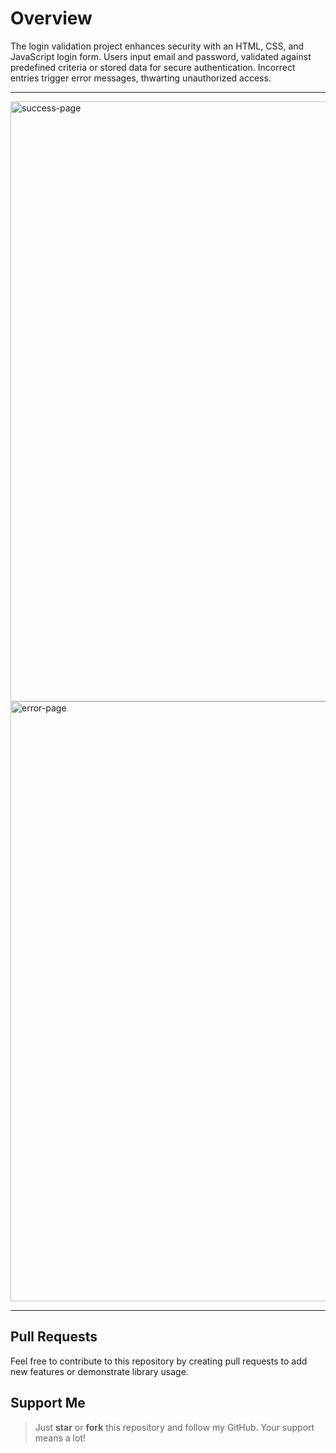 # Overview
The login validation project enhances security with an HTML, CSS, and JavaScript login form. Users input email and password, validated against predefined criteria or stored data for secure authentication. Incorrect entries trigger error messages, thwarting unauthorized access.

---
<img width="960" alt="success-page" src="https://github.com/raflizocky/login-validation/assets/111034180/44f36af4-062c-429a-9e5d-dff21c6ded97">
<img width="960" alt="error-page" src="https://github.com/raflizocky/login-validation/assets/111034180/111cefb1-a4c7-4ff2-9036-a969c6b12806"> 

---

## Pull Requests
Feel free to contribute to this repository by creating pull requests to add new features or demonstrate library usage.

## Support Me
> Just **star** or **fork** this repository and follow my GitHub. Your support means a lot!
